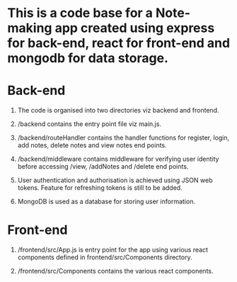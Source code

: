 # This is a code base for a Note-making app created using express for back-end, react for front-end and mongodb for data storage.

# Back-end

1. The code is organised into two directories viz backend and frontend.

2. /backend contains the entry point file viz main.js. 

3. /backend/routeHandler contains the handler functions for register, login, add notes, delete notes and view notes end points.

4. /backend/middleware contains middleware for verifying user identity before accessing /view, /addNotes and /delete end points.

5. User authentication and authorisation is achieved using JSON web tokens. Feature for refreshing tokens is still to be added.

6. MongoDB is used as a database for storing user information. 

# Front-end

1. /frontend/src/App.js is entry point for the app using various react components defined in frontend/src/Components directory.

2. /frontend/src/Components contains the various react components.